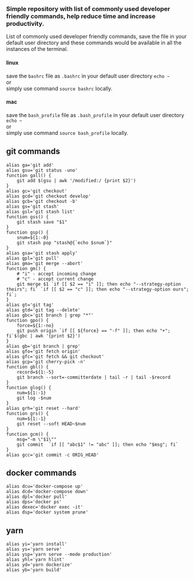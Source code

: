 
### Simple repository with list of commonly used developer friendly commands, help reduce time and increase productivity.
  
List of commonly used developer friendly commands, save the file in your default user directory and these commands would be available in all the instances of the terminal.

#### linux
save the `bashrc` file as `.bashrc` in your default user directory `echo ~`  
or  
simply use command `source bashrc` locally.  

#### mac
save the `bash_profile` file as `.bash_profile` in your default user directory `echo ~`  
or  
simply use command `source bash_profile` locally.  

## git commands
```shell
alias ga='git add'
alias gsu='git status -uno'
function gall() {
	git add $(gsu | awk '/modified:/ {print $2}')
}
alias gc='git checkout'
alias gcd='git checkout develop'
alias gcb='git checkout -b'
alias gs='git stash'
alias gsl='git stash list'
function gss() {
	git stash save "$1"
}
function gsp() {
	snum=${1:-0}
	git stash pop "stash@{`echo $snum`}"
}
alias gsa='git stash apply'
alias gpl='git pull'
alias gma='git merge --abort'
function gm() {
	# "i" - accept incoming change
	# "c" - accept current change
	git merge $1 `if [[ $2 == "i" ]]; then echo "--strategy-option theirs"; fi` `if [[ $2 == "c" ]]; then echo "--strategy-option ours"; fi`;
}
alias gt='git tag'
alias gtd='git tag --delete'
alias gbc='git branch | grep "*"'
function gpo() {
	force=${1:-no}
	git push origin `if [[ ${force} == "-f" ]]; then echo "+";  fi`$(gbc | awk '{print $2}')
}
alias gb='git branch | grep'
alias gfo='git fetch origin'
alias gfc='git fetch && git checkout'
alias gcp='git cherry-pick -n'
function gbl() {
	record=${1:-5}
	git branch --sort=-committerdate | tail -r | tail -$record
}
function glog() {
	num=${1:-1}
	git log -$num
}
alias grh='git reset --hard'
function grs() {
	num=${1:-1}
	git reset --soft HEAD~$num
}
function gcm() {
	msg="-m \"$1\""
	git commit  `if [[ "abc$1" != "abc" ]]; then echo "$msg"; fi`
}
alias gcc='git commit -c ORIG_HEAD'
```

## docker commands
```shell
alias dcu='docker-compose up'
alias dcd='docker-compose down'
alias dpl='docker pull'
alias dps='docker ps'
alias dexec='docker exec -it'
alias dsp='docker system prune'
```

## yarn
```shell
alias yi='yarn install'
alias ys='yarn serve'
alias ysp='yarn serve --mode production'
alias yhl='yarn hlint'
alias yd='yarn dockerize'
alias yb='yarn build'
```
